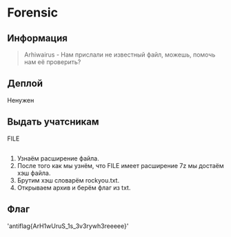 # Forensic
## Информация
> Arhiwairus - Нам прислали не известный файл, можешь, помочь нам её проверить?
## Деплой
Ненужен 
## Выдать учатсникам
FILE
##
1. Узнаём расширение файла.
2. После того как мы узнём, что FILE имеет расширение 7z мы достаём хэш файла.
3. Брутим хэш словарём rockyou.txt.
4. Открываем архив и берём флаг из txt.
## Флаг
'antiflag{ArH1wUruS_1s_3v3rywh3reeeee}'
